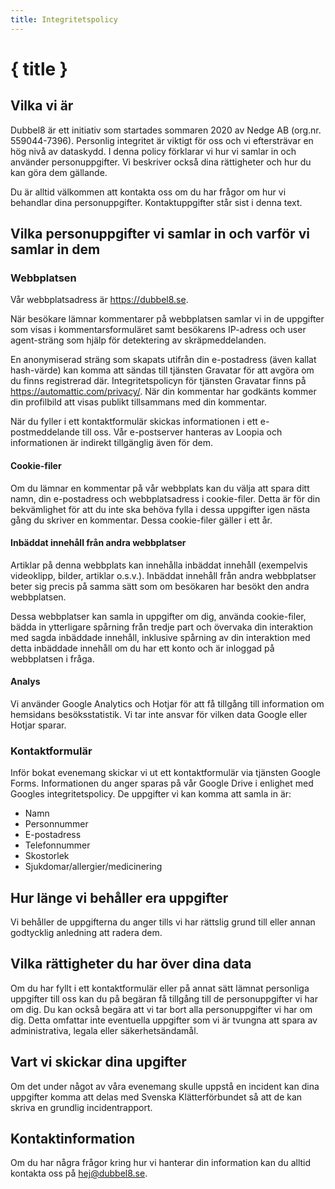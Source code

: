 ```yaml
---
title: Integritetspolicy
---
```


<div class="prose mx-auto">

# { title }

## Vilka vi är

Dubbel8 är ett initiativ som startades sommaren 2020 av Nedge AB (org.nr. 559044-7396). Personlig integritet är viktigt för oss och vi eftersträvar en hög nivå av dataskydd. I denna policy förklarar vi hur vi samlar in och använder personuppgifter. Vi beskriver också dina rättigheter och hur du kan göra dem gällande.

Du är alltid välkommen att kontakta oss om du har frågor om hur vi behandlar dina personuppgifter. Kontaktuppgifter står sist i denna text.

## Vilka personuppgifter vi samlar in och varför vi samlar in dem

### Webbplatsen

Vår webbplatsadress är https://dubbel8.se.

När besökare lämnar kommentarer på webbplatsen samlar vi in de uppgifter som visas i kommentarsformuläret samt besökarens IP-adress och user agent-sträng som hjälp för detektering av skräpmeddelanden.

En anonymiserad sträng som skapats utifrån din e-postadress (även kallat hash-värde) kan komma att sändas till tjänsten Gravatar för att avgöra om du finns registrerad där. Integritetspolicyn för tjänsten Gravatar finns på https://automattic.com/privacy/. När din kommentar har godkänts kommer din profilbild att visas publikt tillsammans med din kommentar.

När du fyller i ett kontaktformulär skickas informationen i ett e-postmeddelande till oss. Vår e-postserver hanteras av Loopia och informationen är indirekt tillgänglig även för dem.

#### Cookie-filer

Om du lämnar en kommentar på vår webbplats kan du välja att spara ditt namn, din e-postadress och webbplatsadress i cookie-filer. Detta är för din bekvämlighet för att du inte ska behöva fylla i dessa uppgifter igen nästa gång du skriver en kommentar. Dessa cookie-filer gäller i ett år.

#### Inbäddat innehåll från andra webbplatser

Artiklar på denna webbplats kan innehålla inbäddat innehåll (exempelvis videoklipp, bilder, artiklar o.s.v.). Inbäddat innehåll från andra webbplatser beter sig precis på samma sätt som om besökaren har besökt den andra webbplatsen.

Dessa webbplatser kan samla in uppgifter om dig, använda cookie-filer, bädda in ytterligare spårning från tredje part och övervaka din interaktion med sagda inbäddade innehåll, inklusive spårning av din interaktion med detta inbäddade innehåll om du har ett konto och är inloggad på webbplatsen i fråga.

#### Analys

Vi använder Google Analytics och Hotjar för att få tillgång till information om hemsidans besöksstatistik. Vi tar inte ansvar för vilken data Google eller Hotjar sparar.

### Kontaktformulär

Inför bokat evenemang skickar vi ut ett kontaktformulär via tjänsten Google Forms. Informationen du anger sparas på vår Google Drive i enlighet med Googles integritetspolicy. De uppgifter vi kan komma att samla in är:

- Namn
- Personnummer
- E-postadress
- Telefonnummer
- Skostorlek
- Sjukdomar/allergier/medicinering

## Hur länge vi behåller era uppgifter

Vi behåller de uppgifterna du anger tills vi har rättslig grund till eller annan godtycklig anledning att radera dem.

## Vilka rättigheter du har över dina data

Om du har fyllt i ett kontaktformulär eller på annat sätt lämnat personliga uppgifter till oss kan du på begäran få tillgång till de personuppgifter vi har om dig. Du kan också begära att vi tar bort alla personuppgifter vi har om dig. Detta omfattar inte eventuella uppgifter som vi är tvungna att spara av administrativa, legala eller säkerhetsändamål.

## Vart vi skickar dina upgifter

Om det under något av våra evenemang skulle uppstå en incident kan dina uppgifter komma att delas med Svenska Klätterförbundet så att de kan skriva en grundlig incidentrapport.

## Kontaktinformation

Om du har några frågor kring hur vi hanterar din information kan du alltid kontakta oss på hej@dubbel8.se.

</div>
